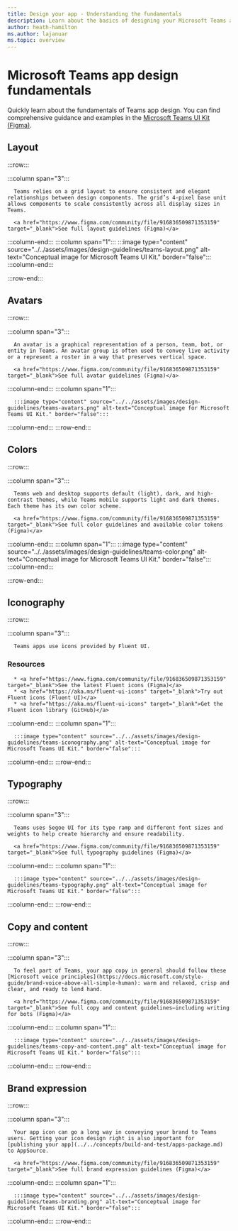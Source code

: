 ```yaml
---
title: Design your app - Understanding the fundamentals
description: Learn about the basics of designing your Microsoft Teams app, including layout, color scheme, and more.
author: heath-hamilton
ms.author: lajanuar
ms.topic: overview
---
```

# Microsoft Teams app design fundamentals

Quickly learn about the fundamentals of Teams app design. You can find comprehensive guidance and examples in the <a href="https://www.figma.com/community/file/916836509871353159" target="_blank">Microsoft Teams UI Kit (Figma)</a>.

## Layout

:::row:::

   :::column span="3":::

      Teams relies on a grid layout to ensure consistent and elegant relationships between design components. The grid’s 4-pixel base unit allows components to scale consistently across all display sizes in Teams.

      <a href="https://www.figma.com/community/file/916836509871353159" target="_blank">See full layout guidelines (Figma)</a>

   :::column-end:::
   :::column span="1":::
      :::image type="content" source="../../assets/images/design-guidelines/teams-layout.png" alt-text="Conceptual image for Microsoft Teams UI Kit." border="false":::
   :::column-end:::

:::row-end:::

## Avatars

:::row:::

   :::column span="3":::

      An avatar is a graphical representation of a person, team, bot, or entity in Teams. An avatar group is often used to convey live activity or a represent a roster in a way that preserves vertical space. 

      <a href="https://www.figma.com/community/file/916836509871353159" target="_blank">See full avatar guidelines (Figma)</a>

   :::column-end:::
   :::column span="1":::

      :::image type="content" source="../../assets/images/design-guidelines/teams-avatars.png" alt-text="Conceptual image for Microsoft Teams UI Kit." border="false":::

   :::column-end:::
:::row-end:::

## Colors

:::row:::

   :::column span="3":::

      Teams web and desktop supports default (light), dark, and high-contrast themes, while Teams mobile supports light and dark themes. Each theme has its own color scheme.

      <a href="https://www.figma.com/community/file/916836509871353159" target="_blank">See full color guidelines and available color tokens (Figma)</a>

   :::column-end:::
   :::column span="1":::
      :::image type="content" source="../../assets/images/design-guidelines/teams-color.png" alt-text="Conceptual image for Microsoft Teams UI Kit." border="false":::
   :::column-end:::

:::row-end:::

## Iconography

:::row:::

   :::column span="3":::

      Teams apps use icons provided by Fluent UI.

### Resources

      * <a href="https://www.figma.com/community/file/916836509871353159" target="_blank">See the latest Fluent icons (Figma)</a>
      * <a href="https://aka.ms/fluent-ui-icons" target="_blank">Try out Fluent icons (Fluent UI)</a>
      * <a href="https://aka.ms/fluent-ui-icons" target="_blank">Get the Fluent icon library (GitHub)</a>

   :::column-end:::
   :::column span="1":::

      :::image type="content" source="../../assets/images/design-guidelines/teams-iconography.png" alt-text="Conceptual image for Microsoft Teams UI Kit." border="false":::

   :::column-end:::
:::row-end:::

## Typography

:::row:::

   :::column span="3":::

      Teams uses Segoe UI for its type ramp and different font sizes and weights to help create hierarchy and ensure readability.

      <a href="https://www.figma.com/community/file/916836509871353159" target="_blank">See full typography guidelines (Figma)</a>

   :::column-end:::
   :::column span="1":::

      :::image type="content" source="../../assets/images/design-guidelines/teams-typography.png" alt-text="Conceptual image for Microsoft Teams UI Kit." border="false":::

   :::column-end:::
:::row-end:::

## Copy and content

:::row:::

   :::column span="3":::

      To feel part of Teams, your app copy in general should follow these [Microsoft voice principles](https://docs.microsoft.com/style-guide/brand-voice-above-all-simple-human): warm and relaxed, crisp and clear, and ready to lend hand.

      <a href="https://www.figma.com/community/file/916836509871353159" target="_blank">See full copy and content guidelines—including writing for bots (Figma)</a>

   :::column-end:::
   :::column span="1":::

      :::image type="content" source="../../assets/images/design-guidelines/teams-copy-and-content.png" alt-text="Conceptual image for Microsoft Teams UI Kit." border="false":::

   :::column-end:::
:::row-end:::

## Brand expression

:::row:::

   :::column span="3":::

      Your app icon can go a long way in conveying your brand to Teams users. Getting your icon design right is also important for [publishing your app](../../concepts/build-and-test/apps-package.md) to AppSource.

      <a href="https://www.figma.com/community/file/916836509871353159" target="_blank">See full brand expression guidelines (Figma)</a>

   :::column-end:::
   :::column span="1":::

      :::image type="content" source="../../assets/images/design-guidelines/teams-branding.png" alt-text="Conceptual image for Microsoft Teams UI Kit." border="false":::

   :::column-end:::
:::row-end:::
